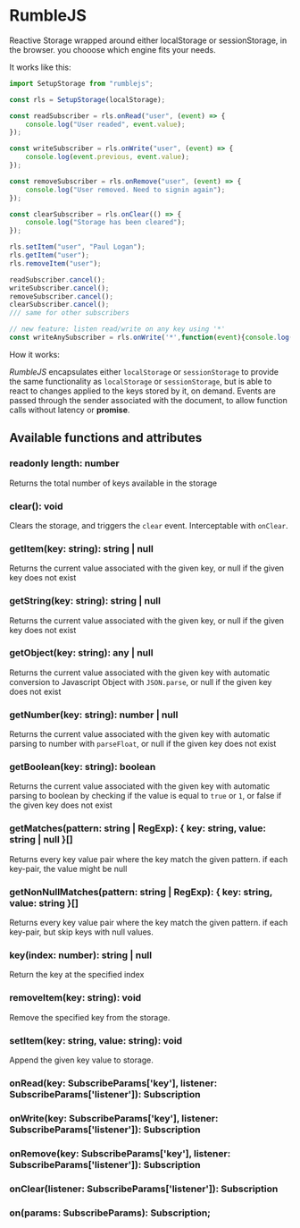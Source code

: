 # RumbleJS

Reactive Storage wrapped around either localStorage or sessionStorage, in the browser. you chooose which engine fits your needs.

It works like this:

```javascript 
import SetupStorage from "rumblejs";

const rls = SetupStorage(localStorage);

const readSubscriber = rls.onRead("user", (event) => {
    console.log("User readed", event.value);
});

const writeSubscriber = rls.onWrite("user", (event) => {
    console.log(event.previous, event.value);
});

const removeSubscriber = rls.onRemove("user", (event) => {
    console.log("User removed. Need to signin again");
});

const clearSubscriber = rls.onClear(() => {
    console.log("Storage has been cleared");
});

rls.setItem("user", "Paul Logan");
rls.getItem("user");
rls.removeItem("user");

readSubscriber.cancel();
writeSubscriber.cancel();
removeSubscriber.cancel();
clearSubscriber.cancel();
/// same for other subscribers

// new feature: listen read/write on any key using '*'
const writeAnySubscriber = rls.onWrite('*',function(event){console.log('hello', event)})

```

How it works: 

*RumbleJS* encapsulates either `localStorage` or `sessionStorage` to provide the same functionality as `localStorage` or `sessionStorage`, but is able to react to changes applied to the keys stored by it, on demand. Events are passed through the sender associated with the document, to allow function calls without latency or __promise__.


## Available functions and attributes

### readonly length: number
Returns the total number of keys available in the storage


### clear(): void
Clears the storage, and triggers the `clear` event. Interceptable with `onClear`.


### getItem(key: string): string | null
Returns the current value associated with the given key, or null if the given key does not exist

### getString(key: string): string | null
Returns the current value associated with the given key, or null if the given key does not exist

### getObject(key: string): any | null
Returns the current value associated with the given key with automatic conversion to Javascript Object with `JSON.parse`, or null if the given key does not exist
    
### getNumber(key: string): number | null
Returns the current value associated with the given key with automatic parsing to number with `parseFloat`, or null if the given key does not exist

### getBoolean(key: string): boolean
Returns the current value associated with the given key with automatic parsing to boolean by checking if the value is equal to `true` or `1`, or false if the given key does not exist


### getMatches(pattern: string | RegExp): { key: string, value: string | null }[]
Returns every key value pair where the key match the given pattern. if each key-pair, the value might be null


### getNonNullMatches(pattern: string | RegExp): { key: string, value: string }[]
Returns every key value pair where the key match the given pattern. if each key-pair, but skip keys with null values.

### key(index: number): string | null
Return the key at the specified index

### removeItem(key: string): void
Remove the specified key from the storage.

### setItem(key: string, value: string): void
Append the given key value to storage.

### onRead(key: SubscribeParams['key'], listener: SubscribeParams['listener']): Subscription


### onWrite(key: SubscribeParams['key'], listener: SubscribeParams['listener']): Subscription


### onRemove(key: SubscribeParams['key'], listener: SubscribeParams['listener']): Subscription


### onClear(listener: SubscribeParams['listener']): Subscription


### on(params: SubscribeParams): Subscription;
